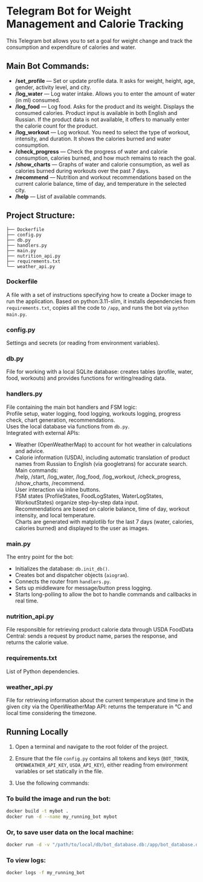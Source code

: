 # Telegram Bot for Weight Management and Calorie Tracking

This Telegram bot allows you to set a goal for weight change and track the consumption and expenditure of calories and water.

## Main Bot Commands:

- **/set_profile** — Set or update profile data. It asks for weight, height, age, gender, activity level, and city.
- **/log_water** — Log water intake. Allows you to enter the amount of water (in ml) consumed.
- **/log_food** — Log food. Asks for the product and its weight. Displays the consumed calories. Product input is available in both English and Russian. If the product data is not available, it offers to manually enter the calorie count for the product.
- **/log_workout** — Log workout. You need to select the type of workout, intensity, and duration. It shows the calories burned and water consumption.
- **/check_progress** — Check the progress of water and calorie consumption, calories burned, and how much remains to reach the goal.
- **/show_charts** — Graphs of water and calorie consumption, as well as calories burned during workouts over the past 7 days.
- **/recommend** — Nutrition and workout recommendations based on the current calorie balance, time of day, and temperature in the selected city.
- **/help** — List of available commands.

## Project Structure:

```
├── Dockerfile  
├── config.py  
├── db.py  
├── handlers.py  
├── main.py  
├── nutrition_api.py  
├── requirements.txt  
└── weather_api.py
```

### Dockerfile  
A file with a set of instructions specifying how to create a Docker image to run the application. Based on python:3.11-slim, it installs dependencies from `requirements.txt`, copies all the code to `/app`, and runs the bot via `python main.py`.

### config.py  
Settings and secrets (or reading from environment variables).

### db.py  
File for working with a local SQLite database: creates tables (profile, water, food, workouts) and provides functions for writing/reading data.

### handlers.py  
File containing the main bot handlers and FSM logic:  
Profile setup, water logging, food logging, workouts logging, progress check, chart generation, recommendations.  
Uses the local database via functions from `db.py`.  
Integrated with external APIs:  
- Weather (OpenWeatherMap) to account for hot weather in calculations and advice.  
- Calorie information (USDA), including automatic translation of product names from Russian to English (via googletrans) for accurate search.  
Main commands:  
/help, /start, /log_water, /log_food, /log_workout, /check_progress, /show_charts, /recommend.  
User interaction via inline buttons.  
FSM states (ProfileStates, FoodLogStates, WaterLogStates, WorkoutStates) organize step-by-step data input.  
Recommendations are based on calorie balance, time of day, workout intensity, and local temperature.  
Charts are generated with matplotlib for the last 7 days (water, calories, calories burned) and displayed to the user as images.

### main.py  
The entry point for the bot:  
- Initializes the database: `db.init_db()`.  
- Creates bot and dispatcher objects (`aiogram`).  
- Connects the router from `handlers.py`.  
- Sets up middleware for message/button press logging.  
- Starts long-polling to allow the bot to handle commands and callbacks in real time.

### nutrition_api.py  
File responsible for retrieving product calorie data through USDA FoodData Central: sends a request by product name, parses the response, and returns the calorie value.

### requirements.txt  
List of Python dependencies.

### weather_api.py  
File for retrieving information about the current temperature and time in the given city via the OpenWeatherMap API: returns the temperature in °C and local time considering the timezone.

## Running Locally

1. Open a terminal and navigate to the root folder of the project.

2. Ensure that the file `config.py` contains all tokens and keys (`BOT_TOKEN`, `OPENWEATHER_API_KEY`, `USDA_API_KEY`), either reading from environment variables or set statically in the file.

3. Use the following commands:

### To build the image and run the bot:

```bash
docker build -t mybot .
docker run -d --name my_running_bot mybot
```

### Or, to save user data on the local machine:

```bash
docker run -d -v "/path/to/local/db/bot_database.db:/app/bot_database.db" --name my_running_bot mybot:latest
```

### To view logs:

```bash
docker logs -f my_running_bot
```
